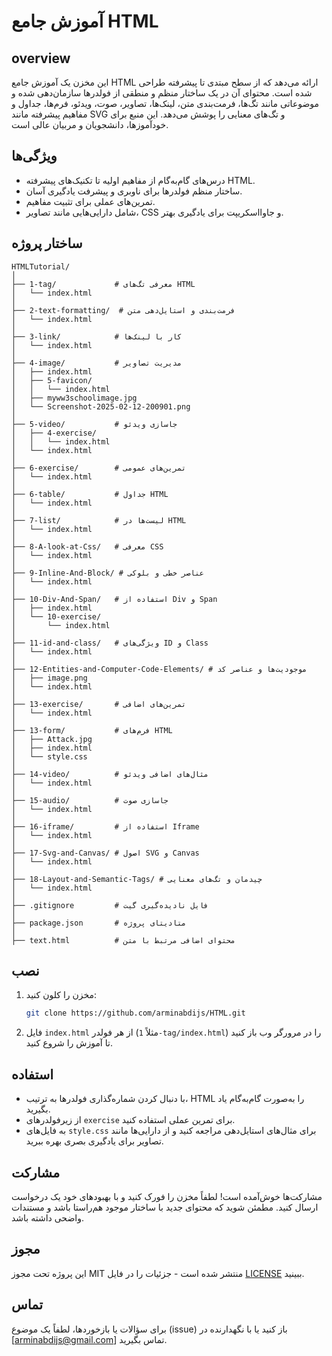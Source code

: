 # آموزش جامع HTML

## overview
این مخزن یک آموزش جامع HTML ارائه می‌دهد که از سطح مبتدی تا پیشرفته طراحی شده است. محتوای آن در یک ساختار منظم و منطقی از فولدرها سازمان‌دهی شده و موضوعاتی مانند تگ‌ها، فرمت‌بندی متن، لینک‌ها، تصاویر، صوت، ویدئو، فرم‌ها، جداول و مفاهیم پیشرفته مانند SVG و تگ‌های معنایی را پوشش می‌دهد. این منبع برای خودآموزها، دانشجویان و مربیان عالی است.

## ویژگی‌ها
- درس‌های گام‌به‌گام از مفاهیم اولیه تا تکنیک‌های پیشرفته HTML.
- ساختار منظم فولدرها برای ناوبری و پیشرفت یادگیری آسان.
- تمرین‌های عملی برای تثبیت مفاهیم.
- شامل دارایی‌هایی مانند تصاویر، CSS و جاوااسکریپت برای یادگیری بهتر.

## ساختار پروژه
```
HTMLTutorial/
│
├── 1-tag/             # معرفی تگ‌های HTML
│   └── index.html
│
├── 2-text-formatting/  # فرمت‌بندی و استایل‌دهی متن
│   └── index.html
│
├── 3-link/            # کار با لینک‌ها
│   └── index.html
│
├── 4-image/           # مدیریت تصاویر
│   ├── index.html
│   ├── 5-favicon/
│   │   └── index.html
│   ├── myww3schoolimage.jpg
│   └── Screenshot-2025-02-12-200901.png
│
├── 5-video/           # جاسازی ویدئو
│   ├── 4-exercise/
│   │   └── index.html
│   └── index.html
│
├── 6-exercise/        # تمرین‌های عمومی
│   └── index.html
│
├── 6-table/           # جداول HTML
│   └── index.html
│
├── 7-list/            # لیست‌ها در HTML
│   └── index.html
│
├── 8-A-look-at-Css/   # معرفی CSS
│   └── index.html
│
├── 9-Inline-And-Block/ # عناصر خطی و بلوکی
│   └── index.html
│
├── 10-Div-And-Span/   # استفاده از Div و Span
│   ├── index.html
│   └── 10-exercise/
│       └── index.html
│
├── 11-id-and-class/   # ویژگی‌های ID و Class
│   └── index.html
│
├── 12-Entities-and-Computer-Code-Elements/ # موجودیت‌ها و عناصر کد
│   ├── image.png
│   └── index.html
│
├── 13-exercise/       # تمرین‌های اضافی
│   └── index.html
│
├── 13-form/           # فرم‌های HTML
│   ├── Attack.jpg
│   ├── index.html
│   └── style.css
│
├── 14-video/          # مثال‌های اضافی ویدئو
│   └── index.html
│
├── 15-audio/          # جاسازی صوت
│   └── index.html
│
├── 16-iframe/         # استفاده از Iframe
│   └── index.html
│
├── 17-Svg-and-Canvas/ # اصول SVG و Canvas
│   └── index.html
│
├── 18-Layout-and-Semantic-Tags/ # چیدمان و تگ‌های معنایی
│   └── index.html
│
├── .gitignore         # فایل نادیده‌گیری گیت
│
├── package.json       # متادیتای پروژه
│
├── text.html          # محتوای اضافی مرتبط با متن
```

## نصب
1. مخزن را کلون کنید:
   ```bash
   git clone https://github.com/arminabdijs/HTML.git
   ```
2. فایل `index.html` از هر فولدر (مثلاً `1-tag/index.html`) را در مرورگر وب باز کنید تا آموزش را شروع کنید.

## استفاده
- با دنبال کردن شماره‌گذاری فولدرها به ترتیب، HTML را به‌صورت گام‌به‌گام یاد بگیرید.
- از زیرفولدرهای `exercise` برای تمرین عملی استفاده کنید.
- به فایل‌های `style.css` برای مثال‌های استایل‌دهی مراجعه کنید و از دارایی‌ها مانند تصاویر برای یادگیری بصری بهره ببرید.

## مشارکت
مشارکت‌ها خوش‌آمده است! لطفاً مخزن را فورک کنید و با بهبودهای خود یک درخواست ارسال کنید. مطمئن شوید که محتوای جدید با ساختار موجود هم‌راستا باشد و مستندات واضحی داشته باشد.

## مجوز
این پروژه تحت مجوز MIT منتشر شده است - جزئیات را در فایل [LICENSE](MIT) ببینید.

## تماس
برای سؤالات یا بازخوردها، لطفاً یک موضوع (issue) باز کنید یا با نگهدارنده در [arminabdijs@gmail.com] تماس بگیرید.